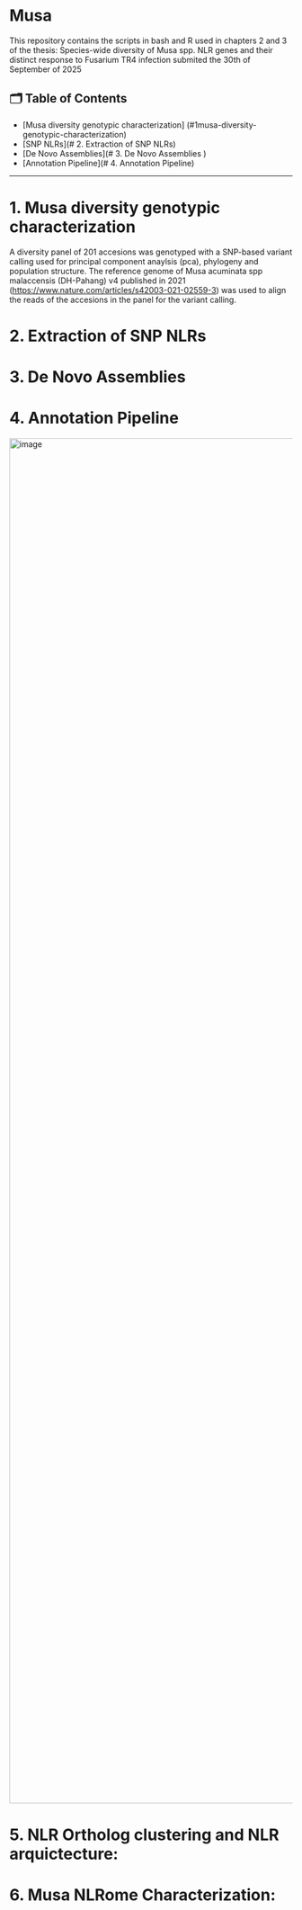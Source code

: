 # Musa
This repository contains the scripts in bash and R used in chapters 2 and 3 of the thesis: Species-wide diversity of Musa spp. NLR genes and their distinct response to Fusarium TR4 infection submited the 30th of September of 2025

## 🗂️ Table of Contents
- [Musa diversity genotypic characterization] (#1musa-diversity-genotypic-characterization)
- [SNP NLRs](# 2. Extraction of SNP NLRs)
- [De Novo Assemblies](# 3. De Novo Assemblies )
- [Annotation Pipeline](# 4. Annotation Pipeline)

***
# 1. Musa diversity genotypic characterization  

A diversity panel of 201 accesions was genotyped with a SNP-based variant calling used for principal component anaylsis (pca), phylogeny and population structure. The reference genome of Musa acuminata spp malaccensis (DH-Pahang) v4 published in 2021 (https://www.nature.com/articles/s42003-021-02559-3) was used to align the reads of the accesions in the panel for the variant calling.

# 2. Extraction of SNP NLRs  

# 3. De Novo Assemblies  

# 4. Annotation Pipeline

<img width="4927" height="2429" alt="image" src="https://github.com/user-attachments/assets/5901f554-9c72-4f78-a98c-365e6e405478" />


# 5. NLR Ortholog clustering and NLR arquictecture: 

# 6. Musa NLRome Characterization: 


